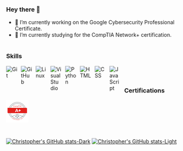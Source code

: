### Hey there 👋

- 🔭 I’m currently working on the Google Cybersecurity Professional Certificate.
- 🌱 I’m currently studying for the CompTIA Network+ certification.

#
### Skills
<img align="left" alt="Git" width="30px" style="padding-right:10px;" src="https://cdn.jsdelivr.net/gh/devicons/devicon/icons/git/git-original.svg" />
<img align="left" alt="GitHub" width="30px" style="padding-right:10px;" src="https://cdn.jsdelivr.net/gh/devicons/devicon/icons/github/github-original.svg" />
<img align="left" alt="Linux" width="30px" style="padding-right:10px;" 
src="https://cdn.jsdelivr.net/gh/devicons/devicon/icons/linux/linux-original.svg" />
<img align="left" alt="VisualStudio" width="30px" style="padding-right:10px;"
src="https://cdn.jsdelivr.net/gh/devicons/devicon/icons/visualstudio/visualstudio-plain.svg" />
<img align="left" alt="Python" width="30px" style="padding-right:10px;" src="https://cdn.jsdelivr.net/gh/devicons/devicon/icons/python/python-plain.svg" />
<img align="left" alt="HTML" width="30px" style="padding-right:10px;" src="https://cdn.jsdelivr.net/gh/devicons/devicon/icons/html5/html5-plain.svg" />
<img align="left" alt="CSS" width="30px" style="padding-right:10px;" src="https://cdn.jsdelivr.net/gh/devicons/devicon/icons/css3/css3-plain.svg" />
<img align="left" alt="JavaScript" width="30px" style="padding-right:10px;" src="https://cdn.jsdelivr.net/gh/devicons/devicon/icons/javascript/javascript-plain.svg" />
<!--
<img align="left" alt="React" width="30px" style="padding-right:10px;" src="https://cdn.jsdelivr.net/gh/devicons/devicon/icons/react/react-original.svg" />
<img align="left" alt="NodeJS" width="30px" style="padding-right:10px;" src="https://cdn.jsdelivr.net/gh/devicons/devicon/icons/nodejs/nodejs-original.svg" />
-->
<br>

#
### Certifications
<img src="https://github.com/ChristopherJack/certifications/blob/main/comptia-a-ce-certification.1.png" />

#

[![Christopher's GitHub stats-Dark](https://github-readme-stats.vercel.app/api?username=christopherjack&show_icons=true&theme=dark#gh-dark-mode-only)](https://github.com/christopherjack/github-readme-stats#gh-dark-mode-only)
[![Christopher's GitHub stats-Light](https://github-readme-stats.vercel.app/api?username=christopherjack&show_icons=true&theme=default#gh-light-mode-only)](https://github.com/christopherjack/github-readme-stats#gh-light-mode-only)
#


